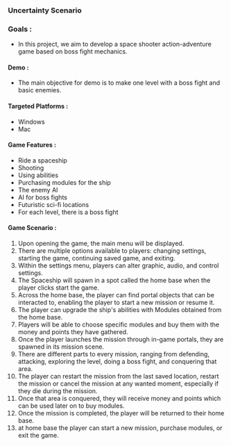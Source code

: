  ### Uncertainty Scenario

  ### Goals :
  - In this project, we aim to develop a space shooter action-adventure game based on boss fight mechanics.

 #### Demo :
  - The main objective for demo is to make one level with a boss fight and basic enemies.
  
####  Targeted Platforms :
 - Windows
 - Mac
#### Game Features :
- Ride a spaceship
- Shooting
- Using abilities
- Purchasing modules for the ship
- The enemy AI
- AI for boss fights
- Futuristic sci-fi locations
- For each level, there is a boss fight
#### Game Scenario :
1. Upon opening the game, the main menu will be displayed.
2. There are multiple options available to players: changing settings, starting the game, continuing saved game, and exiting.
3. Within the settings menu, players can alter graphic, audio, and control settings.
4. The Spaceship will spawn in a spot called the home base when the player clicks start the game.
5. Across the home base, the player can find portal objects that can be interacted to, enabling the player to start a new mission or resume it.
6. The player can upgrade the ship's abilities with Modules obtained from the home base.
7. Players will be able to choose specific modules and buy them with the money and points they have gathered. 
8. Once the player launches the mission through in-game portals, they are spawned in its mission scene.
9. There are different parts to every mission, ranging from defending, attacking, exploring the level, doing a boss fight, and conquering that area.
10. The player can restart the mission from the last saved location, restart the mission or cancel the mission at any wanted moment, especially if they die during the mission.
11. Once that area is conquered, they will receive money and points which can be used later on to buy modules.
12. Once the mission is completed, the player will be returned to their home base.
13. at home base the player can start a new mission, purchase modules, or exit the game.